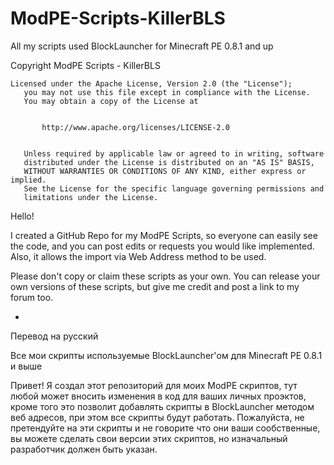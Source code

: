 ModPE-Scripts-KillerBLS
=======================

All my scripts used BlockLauncher for Minecraft PE 0.8.1 and up

 Copyright ModPE Scripts - KillerBLS

```	
Licensed under the Apache License, Version 2.0 (the "License");
   you may not use this file except in compliance with the License.
   You may obtain a copy of the License at


       http://www.apache.org/licenses/LICENSE-2.0


   Unless required by applicable law or agreed to in writing, software
   distributed under the License is distributed on an "AS IS" BASIS,
   WITHOUT WARRANTIES OR CONDITIONS OF ANY KIND, either express or implied.
   See the License for the specific language governing permissions and
   limitations under the License.
```	

Hello!

I created a GitHub Repo for my ModPE Scripts, so everyone can easily see the code, and you can post edits or requests you would like implemented. Also, it allows the import via Web Address method to be used.

Please don't copy or claim these scripts as your own. You can release your own versions of these scripts, but give me credit and post a link to my forum too.

-
Перевод на русский

Все мои скрипты используемые BlockLauncher'ом для Minecraft PE 0.8.1 и выше

Привет!
Я создал этот репозиторий для моих ModPE скриптов, тут любой может вносить изменения в код для ваших личных проэктов, кроме того это позволит добавлять скрипты в BlockLauncher методом веб адресов, при этом все скрипты будут работать.
Пожалуйста, не претендуйте на эти скрипты и не говорите что они ваши сообственные, вы можете сделать свои версии этих скриптов, но изначальный разработчик должен быть указан.
